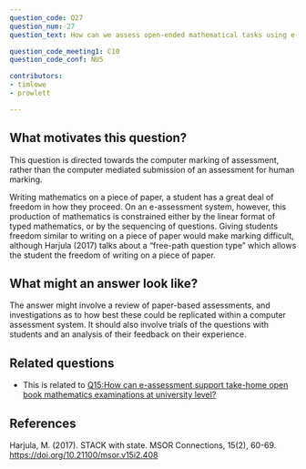 ```yaml
---
question_code: Q27 
question_num: 27 
question_text: How can we assess open-ended mathematical tasks using e-assessment? 

question_code_meeting1: C10 
question_code_conf: NU5 

contributors: 
- timlowe
- prowlett

---
```


## What motivates this question?
This question is directed towards the computer marking of assessment, rather than the computer mediated submission of an assessment for human marking. 

Writing mathematics on a piece of paper, a student has a great deal of freedom in how they proceed. On an e-assessment system, however, this production of mathematics is constrained either by the linear format of typed mathematics, or by the sequencing of questions. Giving students freedom similar to writing on a piece of paper would make marking difficult, although Harjula (2017) talks about a “free-path question type” which allows the student the freedom of writing on a piece of paper. 

## What might an answer look like?
The answer might involve a review of paper-based assessments, and investigations as to how best these could be replicated within a computer assessment system. It should also involve trials of the questions with students and an analysis of their feedback on their experience. 

## Related questions
* This is related to [Q15:How can e-assessment support take-home open book mathematics examinations at university level?](Q15)

## References
Harjula, M. (2017). STACK with state. MSOR Connections, 15(2), 60-69. https://doi.org/10.21100/msor.v15i2.408
